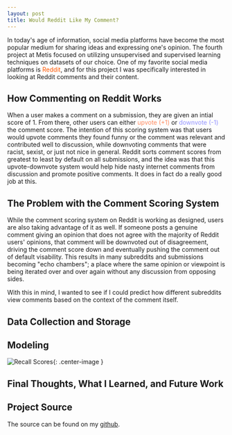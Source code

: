 ```yaml
---  
layout: post  
title: Would Reddit Like My Comment?  
---  
```


In today's age of information, social media platforms have become the most popular medium for sharing ideas and expressing one's opinion. The fourth project at Metis focused on utilizing unsupervised and supervised learning techniques on datasets of our choice. One of my favorite social media platforms is <span style="color:#ff5700">Reddit</span>, and for this project I was specifically interested in looking at Reddit comments and their content.

## How Commenting on Reddit Works  

When a user makes a comment on a submission, they are given an intial score of 1. From there, other users can either <span style="color:#ff8b60">upvote (+1)</span> or <span style="color:#9494ff">downvote (-1)</span> the comment score. The intention of this scoring system was that users would upvote comments they found funny or the comment was relevant and contributed well to discussion, while downvoting comments that were racist, sexist, or just not nice in general. Reddit sorts comment scores from greatest to least by default on all submissions, and the idea was that this upvote-downvote system would help hide nasty internet comments from discussion and promote positive comments. It does in fact do a really good job at this.  

## The Problem with the Comment Scoring System  

While the comment scoring system on Reddit is working as designed, users are also taking advantage of it as well. If someone posts a genuine comment giving an opinion that does not agree with the majority of Reddit users' opinions, that comment will be downvoted out of disagreement, driving the comment score down and eventually pushing the comment out of default visability. This results in many subreddits and submissions becoming "echo chambers"; a place where the same opinion or viewpoint is being iterated over and over again without any discussion from opposing sides.  

With this in mind, I wanted to see if I could predict how different subreddits view comments based on the context of the comment itself.  

## Data Collection and Storage  

## Modeling  

![Recall Scores](https://zachheick.github.io/images/Project_Fletcher_images/score_vs_recall.png){: .center-image }

## Final Thoughts, What I Learned, and Future Work  

## Project Source  

The source can be found on my [github](https://github.com/ZachHeick/Project_Fletcher).
